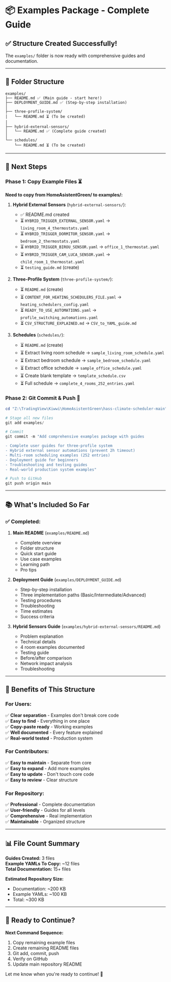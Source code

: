 # 📦 Examples Package - Complete Guide

## ✅ Structure Created Successfully!

The `examples/` folder is now ready with comprehensive guides and documentation.

---

## 📂 Folder Structure

```
examples/
├── README.md ✅ (Main guide - start here!)
├── DEPLOYMENT_GUIDE.md ✅ (Step-by-step installation)
│
├── three-profile-system/
│   └── README.md ⏳ (To be created)
│
├── hybrid-external-sensors/
│   └── README.md ✅ (Complete guide created)
│
└── schedules/
    └── README.md ⏳ (To be created)
```

---

## 📝 Next Steps

### Phase 1: Copy Example Files ⏳

**Need to copy from HomeAsistentGreen/ to examples/:**

1. **Hybrid External Sensors** (`hybrid-external-sensors/`):
   - ✅ README.md created
   - ⏳ `HYBRID_TRIGGER_EXTERNAL_SENSOR.yaml` → `living_room_4_thermostats.yaml`
   - ⏳ `HYBRID_TRIGGER_DORMITOR_SENSOR.yaml` → `bedroom_2_thermostats.yaml`
   - ⏳ `HYBRID_TRIGGER_BIROU_SENSOR.yaml` → `office_1_thermostat.yaml`
   - ⏳ `HYBRID_TRIGGER_CAM_LUCA_SENSOR.yaml` → `child_room_1_thermostat.yaml`
   - ⏳ `testing_guide.md` (create)

2. **Three-Profile System** (`three-profile-system/`):
   - ⏳ `README.md` (create)
   - ⏳ `CONTENT_FOR_HEATING_SCHEDULERS_FILE.yaml` → `heating_schedulers_config.yaml`
   - ⏳ `READY_TO_USE_AUTOMATIONS.yaml` → `profile_switching_automations.yaml`
   - ⏳ `CSV_STRUCTURE_EXPLAINED.md` → `CSV_to_YAML_guide.md`

3. **Schedules** (`schedules/`):
   - ⏳ `README.md` (create)
   - ⏳ Extract living room schedule → `sample_living_room_schedule.yaml`
   - ⏳ Extract bedroom schedule → `sample_bedroom_schedule.yaml`
   - ⏳ Extract office schedule → `sample_office_schedule.yaml`
   - ⏳ Create blank template → `template_schedule.csv`
   - ⏳ Full schedule → `complete_4_rooms_252_entries.yaml`

### Phase 2: Git Commit & Push 🚀

```powershell
cd "Z:\TradingView\Kiwwi\HomeAsistentGreen\hass-climate-scheduler-main"

# Stage all new files
git add examples/

# Commit
git commit -m "Add comprehensive examples package with guides

- Complete user guides for three-profile system
- Hybrid external sensor automations (prevent 2h timeout)
- Multi-room scheduling examples (252 entries)
- Deployment guide for beginners
- Troubleshooting and testing guides
- Real-world production system examples"

# Push to GitHub
git push origin main
```

---

## 📚 What's Included So Far

### ✅ Completed:

1. **Main README** (`examples/README.md`)
   - Complete overview
   - Folder structure
   - Quick start guide
   - Use case examples
   - Learning path
   - Pro tips

2. **Deployment Guide** (`examples/DEPLOYMENT_GUIDE.md`)
   - Step-by-step installation
   - Three implementation paths (Basic/Intermediate/Advanced)
   - Testing procedures
   - Troubleshooting
   - Time estimates
   - Success criteria

3. **Hybrid Sensors Guide** (`examples/hybrid-external-sensors/README.md`)
   - Problem explanation
   - Technical details
   - 4 room examples documented
   - Testing guide
   - Before/after comparison
   - Network impact analysis
   - Troubleshooting

---

## 🎯 Benefits of This Structure

### For Users:

✅ **Clear separation** - Examples don't break core code  
✅ **Easy to find** - Everything in one place  
✅ **Copy-paste ready** - Working examples  
✅ **Well documented** - Every feature explained  
✅ **Real-world tested** - Production system  

### For Contributors:

✅ **Easy to maintain** - Separate from core  
✅ **Easy to expand** - Add more examples  
✅ **Easy to update** - Don't touch core code  
✅ **Easy to review** - Clear structure  

### For Repository:

✅ **Professional** - Complete documentation  
✅ **User-friendly** - Guides for all levels  
✅ **Comprehensive** - Real implementation  
✅ **Maintainable** - Organized structure  

---

## 📊 File Count Summary

**Guides Created:** 3 files  
**Example YAMLs To Copy:** ~12 files  
**Total Documentation:** 15+ files  

**Estimated Repository Size:**
- Documentation: ~200 KB
- Example YAMLs: ~100 KB
- Total: ~300 KB

---

## 🚀 Ready to Continue?

**Next Command Sequence:**

1. Copy remaining example files
2. Create remaining README files
3. Git add, commit, push
4. Verify on GitHub
5. Update main repository README

Let me know when you're ready to continue! 💪
